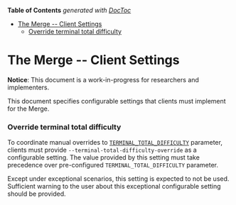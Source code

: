 <!-- START doctoc generated TOC please keep comment here to allow auto update -->
<!-- DON'T EDIT THIS SECTION, INSTEAD RE-RUN doctoc TO UPDATE -->
**Table of Contents**  *generated with [DocToc](https://github.com/thlorenz/doctoc)*

- [The Merge -- Client Settings](#the-merge----client-settings)
    - [Override terminal total difficulty](#override-terminal-total-difficulty)

<!-- END doctoc generated TOC please keep comment here to allow auto update -->

# The Merge -- Client Settings

**Notice**: This document is a work-in-progress for researchers and implementers.

This document specifies configurable settings that clients must implement for the Merge.

### Override terminal total difficulty

To coordinate manual overrides to [`TERMINAL_TOTAL_DIFFICULTY`](./beacon-chain.md#Transition-settings) parameter, clients must provide `--terminal-total-difficulty-override` as a configurable setting. The value provided by this setting must take precedence over pre-configured `TERMINAL_TOTAL_DIFFICULTY` parameter.

Except under exceptional scenarios, this setting is expected to not be used. Sufficient warning to the user about this exceptional configurable setting should be provided.

